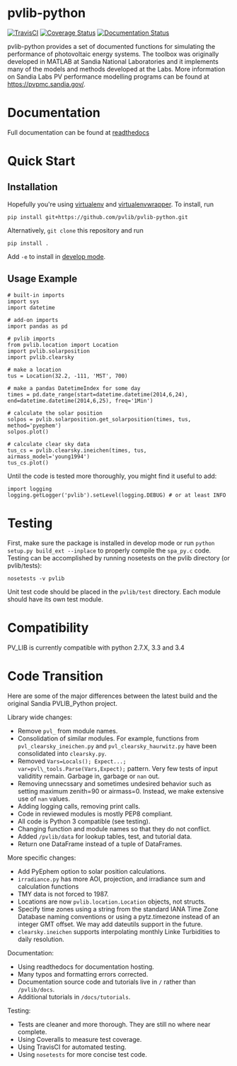 pvlib-python
============

[![TravisCI](https://travis-ci.org/pvlib/pvlib-python.svg?branch=master)](https://travis-ci.org/pvlib/pvlib-python)
[![Coverage Status](https://img.shields.io/coveralls/pvlib/pvlib-python.svg)](https://coveralls.io/r/pvlib/pvlib-python)
[![Documentation Status](https://readthedocs.org/projects/pvlib-python/badge/?version=latest)](http://pvlib-python.readthedocs.org/en/latest/)


pvlib-python provides a set of documented functions for simulating the performance of photovoltaic energy systems. The toolbox was originally developed in MATLAB at Sandia National Laboratories and it implements many of the models and methods developed at the Labs. More information on Sandia Labs PV performance modelling programs can be found at https://pvpmc.sandia.gov/. 

Documentation
=============

Full documentation can be found at [readthedocs](http://pvlib-python.readthedocs.org/en/latest/)

Quick Start
===========

Installation
------------
Hopefully you're using [virtualenv](http://virtualenv.readthedocs.org/en/latest/) and [virtualenvwrapper](http://virtualenvwrapper.readthedocs.org). To install, run

```
pip install git+https://github.com/pvlib/pvlib-python.git
```

Alternatively, ``git clone`` this repository and run

```
pip install .
```

Add ``-e`` to install in [develop mode](http://pip.readthedocs.org/en/latest/reference/pip_install.html#editable-installs).

Usage Example
-------------
```
# built-in imports
import sys
import datetime

# add-on imports
import pandas as pd

# pvlib imports
from pvlib.location import Location
import pvlib.solarposition
import pvlib.clearsky

# make a location
tus = Location(32.2, -111, 'MST', 700)

# make a pandas DatetimeIndex for some day
times = pd.date_range(start=datetime.datetime(2014,6,24), end=datetime.datetime(2014,6,25), freq='1Min')

# calculate the solar position
solpos = pvlib.solarposition.get_solarposition(times, tus, method='pyephem')
solpos.plot()

# calculate clear sky data
tus_cs = pvlib.clearsky.ineichen(times, tus, airmass_model='young1994')
tus_cs.plot()
```

Until the code is tested more thoroughly, you might find it useful to add:
```
import logging
logging.getLogger('pvlib').setLevel(logging.DEBUG) # or at least INFO
```


Testing
============
First, make sure the package is installed in develop mode or run ``python setup.py build_ext --inplace`` to properly compile the ``spa_py.c`` code. Testing can be accomplished by running nosetests on the pvlib directory (or pvlib/tests):
```
nosetests -v pvlib
```
Unit test code should be placed in the ``pvlib/test`` directory. Each module should have its own test module. 


Compatibility
=============

PV_LIB is currently compatible with python 2.7.X, 3.3 and 3.4


Code Transition
================
Here are some of the major differences between the latest build and the original  Sandia PVLIB\_Python project. 

Library wide changes:
* Remove ``pvl_`` from module names.
* Consolidation of similar modules. For example, functions from ``pvl_clearsky_ineichen.py`` and ``pvl_clearsky_haurwitz.py`` have been consolidated into ``clearsky.py``. 
* Removed ``Vars=Locals(); Expect...; var=pvl\_tools.Parse(Vars,Expect);`` pattern. Very few tests of input validitity remain. Garbage in, garbage or ``nan`` out.
* Removing unnecssary and sometimes undesired behavior such as setting maximum zenith=90 or airmass=0. Instead, we make extensive use of ``nan`` values.
* Adding logging calls, removing print calls.
* Code in reviewed modules is mostly PEP8 compliant.
* All code is Python 3 compatible (see testing).
* Changing function and module names so that they do not conflict.
* Added ``/pvlib/data`` for lookup tables, test, and tutorial data.
* Return one DataFrame instead of a tuple of DataFrames.

More specific changes:
* Add PyEphem option to solar position calculations. 
* ``irradiance.py`` has more AOI, projection, and irradiance sum and calculation functions
* TMY data is not forced to 1987.
* Locations are now ``pvlib.location.Location`` objects, not structs.
* Specify time zones using a string from the standard IANA Time Zone Database naming conventions or using a pytz.timezone instead of an integer GMT offset. We may add dateutils support in the future.
* ``clearsky.ineichen`` supports interpolating monthly Linke Turbidities to daily resolution.

Documentation:
* Using readthedocs for documentation hosting.
* Many typos and formatting errors corrected.
* Documentation source code and tutorials live in ``/`` rather than ``/pvlib/docs``.
* Additional tutorials in ``/docs/tutorials``.

Testing:
* Tests are cleaner and more thorough. They are still no where near complete.
* Using Coveralls to measure test coverage. 
* Using TravisCI for automated testing.
* Using ``nosetests`` for more concise test code. 
